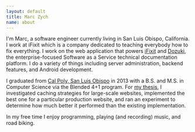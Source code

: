 ```yaml
---
layout: default
title: Marc Zych
name: about
---
```


I'm Marc, a software engineer currently living in San Luis Obispo, California.
I work at iFixit which is a company dedicated to teaching everybody how to fix everything.
I work on the web application that powers [iFixit] and [Dozuki], the enterprise-focused Software as a Service technical documentation platform.
I do a variety of things including server administration, backend features, and Android development.

I graduated from [Cal Poly, San Luis Obispo][Cal Poly] in 2013 with a B.S. and M.S. in Computer Science via the Blended 4+1 program.
For [my thesis], I investigated caching strategies for large-scale websites, implemented the best one for a particular production website, and ran an experiment to determine how much better it performed than the existing implementation.

In my free time I enjoy programming, playing (and recording) music, and road biking.

[iFixit]: https://www.ifixit.com
[Dozuki]: http://www.dozuki.com
[Cal Poly]: http://calpoly.edu
[my thesis]: http://digitalcommons.calpoly.edu/theses/1002/
